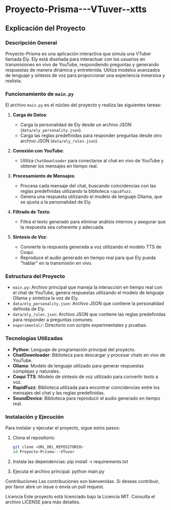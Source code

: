 # Proyecto-Prisma---VTuver--xtts

## Explicación del Proyecto

### Descripción General
Proyecto-Prisma es una aplicación interactiva que simula una VTuber llamada Ely. Ely está diseñada para interactuar con los usuarios en transmisiones en vivo de YouTube, respondiendo preguntas y generando respuestas de manera dinámica y entretenida. Utiliza modelos avanzados de lenguaje y síntesis de voz para proporcionar una experiencia inmersiva y realista.

### Funcionamiento de `main.py`
El archivo `main.py` es el núcleo del proyecto y realiza las siguientes tareas:

1. **Carga de Datos**:
   - Carga la personalidad de Ely desde un archivo JSON (`data/ely_personality.json`).
   - Carga las reglas predefinidas para responder preguntas desde otro archivo JSON (`data/ely_rules.json`).

2. **Conexión con YouTube**:
   - Utiliza `ChatDownloader` para conectarse al chat en vivo de YouTube y obtener los mensajes en tiempo real.

3. **Procesamiento de Mensajes**:
   - Procesa cada mensaje del chat, buscando coincidencias con las reglas predefinidas utilizando la biblioteca `rapidfuzz`.
   - Genera una respuesta utilizando el modelo de lenguaje Ollama, que se ajusta a la personalidad de Ely.

4. **Filtrado de Texto**:
   - Filtra el texto generado para eliminar análisis internos y asegurar que la respuesta sea coherente y adecuada.

5. **Síntesis de Voz**:
   - Convierte la respuesta generada a voz utilizando el modelo TTS de Coqui.
   - Reproduce el audio generado en tiempo real para que Ely pueda "hablar" en la transmisión en vivo.

### Estructura del Proyecto
- `main.py`: Archivo principal que maneja la interacción en tiempo real con el chat de YouTube, genera respuestas utilizando el modelo de lenguaje Ollama y sintetiza la voz de Ely.
- `data/ely_personality.json`: Archivo JSON que contiene la personalidad definida de Ely.
- `data/ely_rules.json`: Archivo JSON que contiene las reglas predefinidas para responder a preguntas comunes.
- `experimental/`: Directorio con scripts experimentales y pruebas.

### Tecnologías Utilizadas
- **Python**: Lenguaje de programación principal del proyecto.
- **ChatDownloader**: Biblioteca para descargar y procesar chats en vivo de YouTube.
- **Ollama**: Modelo de lenguaje utilizado para generar respuestas complejas y naturales.
- **Coqui TTS**: Modelo de síntesis de voz utilizado para convertir texto a voz.
- **RapidFuzz**: Biblioteca utilizada para encontrar coincidencias entre los mensajes del chat y las reglas predefinidas.
- **SoundDevice**: Biblioteca para reproducir el audio generado en tiempo real.

### Instalación y Ejecución
Para instalar y ejecutar el proyecto, sigue estos pasos:

1. Clona el repositorio:
   ```sh
   git clone <URL_DEL_REPOSITORIO>
   cd Proyecto-Prisma---VTuver

2. Instala las dependencias:
    pip install -r requirements.txt

3. Ejecuta el archivo principal:
    python main.py

Contribuciones
Las contribuciones son bienvenidas. Si deseas contribuir, por favor abre un issue o envía un pull request.

Licencia
Este proyecto está licenciado bajo la Licencia MIT. Consulta el archivo LICENSE para más detalles. 